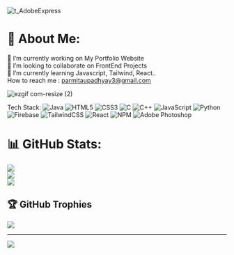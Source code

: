 


![t_AdobeExpress](https://github.com/Parmita14/Parmita14/assets/94154419/df9d7f3a-a9dd-4047-8109-fd1f7ee028a3)

# 💫 About Me:
🔭 I’m currently working on My Portfolio Website<br>👯 I’m looking to collaborate on FrontEnd Projects<br>🌱 I’m currently learning Javascript, Tailwind, React..<br>How to reach me : parmitaupadhyay3@gmail.com

  ![ezgif com-resize (2)](https://github.com/Parmita14/Parmita14/assets/94154419/30e065f2-db20-4a7d-86b8-88c0ba9faa0d)

Tech Stack:
![Java](https://img.shields.io/badge/java-%23ED8B00.svg?style=for-the-badge&logo=java&logoColor=white) ![HTML5](https://img.shields.io/badge/html5-%23E34F26.svg?style=for-the-badge&logo=html5&logoColor=white) ![CSS3](https://img.shields.io/badge/css3-%231572B6.svg?style=for-the-badge&logo=css3&logoColor=white) ![C](https://img.shields.io/badge/c-%2300599C.svg?style=for-the-badge&logo=c&logoColor=white) ![C++](https://img.shields.io/badge/c++-%2300599C.svg?style=for-the-badge&logo=c%2B%2B&logoColor=white) ![JavaScript](https://img.shields.io/badge/javascript-%23323330.svg?style=for-the-badge&logo=javascript&logoColor=%23F7DF1E) ![Python](https://img.shields.io/badge/python-3670A0?style=for-the-badge&logo=python&logoColor=ffdd54) ![Firebase](https://img.shields.io/badge/firebase-%23039BE5.svg?style=for-the-badge&logo=firebase) ![TailwindCSS](https://img.shields.io/badge/tailwindcss-%2338B2AC.svg?style=for-the-badge&logo=tailwind-css&logoColor=white) ![React](https://img.shields.io/badge/react-%2320232a.svg?style=for-the-badge&logo=react&logoColor=%2361DAFB) ![NPM](https://img.shields.io/badge/NPM-%23000000.svg?style=for-the-badge&logo=npm&logoColor=white) ![Adobe Photoshop](https://img.shields.io/badge/adobephotoshop-%2331A8FF.svg?style=for-the-badge&logo=adobephotoshop&logoColor=white)
# 📊 GitHub Stats:
![](https://github-readme-stats.vercel.app/api?username=Parmita14&theme=radical&hide_border=false&include_all_commits=false&count_private=false)<br/>
![](https://github-readme-streak-stats.herokuapp.com/?user=Parmita14&theme=radical&hide_border=false)<br/>
![](https://github-readme-stats.vercel.app/api/top-langs/?username=Parmita14&theme=radical&hide_border=false&include_all_commits=false&count_private=false&layout=compact)

## 🏆 GitHub Trophies
![](https://github-profile-trophy.vercel.app/?username=Parmita14&theme=juicyfresh&no-frame=false&no-bg=false&margin-w=4)

---
[![](https://visitcount.itsvg.in/api?id=Parmita14&icon=0&color=11)](https://visitcount.itsvg.in)

<!-- Proudly created with GPRM ( https://gprm.itsvg.in ) -->
